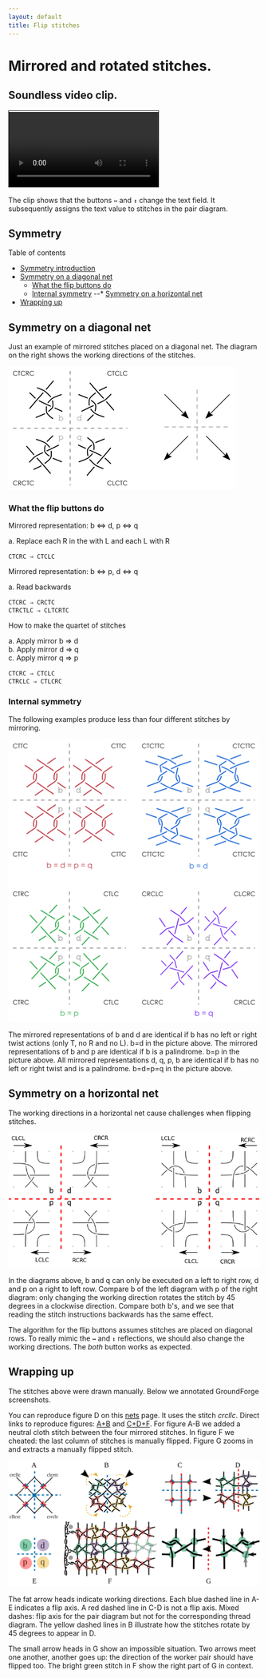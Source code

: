 ```yaml
---
layout: default
title: Flip stitches
---
```

Mirrored and rotated stitches.
==============================

Soundless video clip.
---------------------

<video controls style="border: 1px solid; padding-top: 2px;">
    <source src="flip.mp4" type="video/mp4">
    Your browser does not support an inline <a href="flip">video</a>.
</video>   

The clip shows that the buttons `↔` and `↕` change the text field.
It subsequently assigns the text value to stitches in the pair diagram.

Symmetry
--------

Table of contents

* [Symmetry introduction](#symmetry-introduction)
* [Symmetry on a diagonal net](#symmetry-on-a-diagonal-net)
  * [What the flip buttons do](#what-the-flip-buttons-do)
  * [Internal symmetry](#internal-symmetry)
--* [Symmetry on a horizontal net](#symmetry-on-a-horizontal-net)
* [Wrapping up](#wrapping-up)

Symmetry on a diagonal net
--------------------------

Just an example of mirrored stitches placed on a diagonal net.
The diagram on the right shows the working directions of the stitches.

![](external-symmetry.png)

### What the flip buttons do

Mirrored representation: b ⇔ d, p ⇔ q

a. Replace each R in the with L and each L with R

    CTCRC ⇒ CTCLC

Mirrored representation: b ⇔ p, d ⇔ q

a. Read backwards  

    CTCRC ⇒ CRCTC
    CTRCTLC ⇒ CLTCRTC  

How to make the quartet of stitches

a. Apply mirror b ⇒ d  
b. Apply mirror d ⇒ q  
c. Apply mirror q ⇒ p  

    CTCRC ⇒ CTCLC  
    CTRCLC ⇒ CTLCRC  

### Internal symmetry

The following examples produce less than four different stitches by mirroring.

![](internal-symmetry.png)

The mirrored representations of b and d are identical if b has no left or right twist actions (only T, no R and no L). b=d in the picture above.
The mirrored representations of b and p are identical if b is a palindrome. b=p in the picture above.
All mirrored representations d, q, p, b are identical if b has no left or right twist and is a palindrome. b=d=p=q in the picture above.

Symmetry on a horizontal net
------------------------

The working directions in a horizontal net cause challenges when flipping stitches.

![](horizontal-symmetry.png)

In the diagrams above, b and q can only be executed on a left to right row, 
d and p on a right to left row.
Compare b of the left diagram with p of the right diagram:
only changing the working direction rotates the stitch by 45 degrees in a clockwise direction.
Compare both b's, and we see that reading the stitch instructions backwards has the same effect.

The algorithm for the flip buttons assumes stitches are placed on diagonal rows. 
To really mimic the `↔` and `↕` reflections, we should also change the working directions.
The _both_ button works as expected. 


Wrapping up
-----------

The stitches above were drawn manually.
Below we annotated GroundForge screenshots.

You can reproduce figure D on this [nets](/GroundForge/nets.html?b=crcllc) page.
It uses the stitch _crcllc_.
Direct links to reproduce figures:
[A+B](https://d-bl.github.io/GroundForge/stitches.html?patchWidth=12&patchHeight=12&footside=4,x&tile=-5-5,5-5-,-5-5,5-5-&headside=x,7&shiftColsSW=-4&shiftRowsSW=0&shiftColsSE=4&shiftRowsSE=4&e1=ctc&c1=cllcrc&a1=ctctctl&n2=ctctctr&d2=cllcrc&b2=cllcrc&e3=ctc&c3=cllcrc&d4=ctc&b4=ctc)
and
[C+D+F](https://d-bl.github.io/GroundForge/stitches.html?b1=cllcr&c1=crrcl&b2=rcllc&c2=lcrrc&tile=88,11&a1=rctctctctt&l2=lctctctctt&shiftColsSW=0&shiftRowsSW=2&shiftColsSE=2&shiftRowsSE=2&patchWidth=10&patchHeight=12&headside=x,7&footside=4,x).
For figure A-B we added a neutral cloth stitch between the four mirrored stitches.
In figure F we cheated: the last column of stitches is manually flipped.
Figure G zooms in and extracts a manually flipped stitch.

![](cllcr-bdpq.svg)

The fat arrow heads indicate working directions.
Each blue dashed line in A-E indicates a flip axis.
A red dashed line in C-D is not a flip axis.
Mixed dashes: flip axis for the pair diagram but not for the corresponding thread diagram.
The yellow dashed lines in B illustrate how the stitches rotate by 45 degrees to appear in D.

The small arrow heads in G show an impossible situation.
Two arrows meet one another, another goes up:
the direction of the worker pair should have flipped too.
The bright green stitch in F show the right part of G in context.
